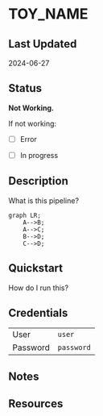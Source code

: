 # TOY_NAME

## Last Updated

2024-06-27

## Status

**Not Working.**

If not working:

- [ ] Error

- [ ] In progress

## Description

What is this pipeline?

```mermaid
graph LR;
    A-->B;
    A-->C;
    B-->D;
    C-->D;

```

## Quickstart

How do I run this?

## Credentials

|          |            |
| -------- | ---------- |
| User     | `user`     |
| Password | `password` |

## Notes

## Resources
